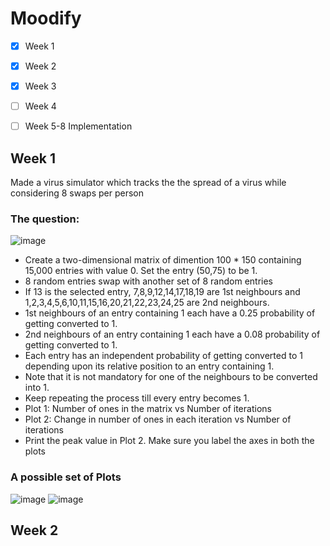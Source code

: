 # Moodify
- [x] Week 1
- [x] Week 2
- [x] Week 3
- [ ] Week 4
- [ ] Week 5-8 Implementation


## Week 1

Made a virus simulator which tracks the the spread of a virus while considering 8 swaps per person
### The question:
![image](https://user-images.githubusercontent.com/81459933/113350207-c8302100-9356-11eb-8f91-0414bcbbd6c2.png)

* Create a two-dimensional matrix of dimention 100 * 150 containing 15,000 entries with value 0. Set the entry (50,75) to be 1.
* 8 random entries swap with another set of 8 random entries
* If 13 is the selected entry, 7,8,9,12,14,17,18,19 are 1st neighbours and 1,2,3,4,5,6,10,11,15,16,20,21,22,23,24,25 are 2nd neighbours.
* 1st neighbours of an entry containing 1 each have a 0.25 probability of getting converted to 1.
* 2nd neighbours of an entry containing 1 each have a 0.08 probability of getting converted to 1.
* Each entry has an independent probability of getting converted to 1 depending upon its relative position to an entry containing 1.
* Note that it is not mandatory for one of the neighbours to be converted into 1.
* Keep repeating the process till every entry becomes 1.
* Plot 1: Number of ones in the matrix vs Number of iterations
* Plot 2: Change in number of ones in each iteration vs Number of iterations
* Print the peak value in Plot 2. Make sure you label the axes in both the plots


### A possible set of Plots

![image](https://user-images.githubusercontent.com/81459933/113351209-27426580-9358-11eb-847e-2c3ff941cfa2.png)
![image](https://user-images.githubusercontent.com/81459933/113351230-30333700-9358-11eb-9c5b-f0bf12716bd9.png)

## Week 2


